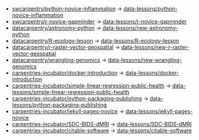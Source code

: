 - [swcarpentry/python-novice-inflammation](https://github.com/swcarpentry/python-novice-inflammation) -> [data-lessons/python-novice-inflammation](https://github.com/data-lessons/python-novice-inflammation)
- [swcarpentry/r-novice-gapminder](https://github.com/swcarpentry/r-novice-gapminder) -> [data-lessons/r-novice-gapminder](https://github.com/data-lessons/r-novice-gapminder)
- [datacarpentry/astronomy-python](https://github.com/datacarpentry/astronomy-python) -> [data-lessons/new-astronomy-python](https://github.com/data-lessons/new-astronomy-python)
- [datacarpentry/R-ecology-lesson](https://github.com/datacarpentry/R-ecology-lesson) -> [data-lessons/R-ecology-lesson](https://github.com/data-lessons/R-ecology-lesson)
- [datacarpentry/r-raster-vector-geospatial](https://github.com/datacarpentry/r-raster-vector-geospatial) -> [data-lessons/new-r-raster-vector-geospatial](https://github.com/data-lessons/new-r-raster-vector-geospatial)
- [datacarpentry/wrangling-genomics](https://github.com/datacarpentry/wrangling-genomics) -> [data-lessons/new-wrangling-genomics](https://github.com/data-lessons/new-wrangling-genomics)
- [carpentries-incubator/docker-introduction](https://github.com/carpentries-incubator/docker-introduction) -> [data-lessons/docker-introduction](https://github.com/data-lessons/docker-introduction)
- [carpentries-incubator/simple-linear-regression-public-health](https://github.com/carpentries-incubator/simple-linear-regression-public-health) -> [data-lessons/simple-linear-regression-public-health](https://github.com/data-lessons/simple-linear-regression-public-health)
- [carpentries-incubator/python-packaging-publishing](https://github.com/carpentries-incubator/python-packaging-publishing) -> [data-lessons/python-packaging-publishing](https://github.com/data-lessons/python-packaging-publishing)
- [carpentries-incubator/jekyll-pages-novice](https://github.com/carpentries-incubator/jekyll-pages-novice) -> [data-lessons/jekyll-pages-novice](https://github.com/data-lessons/jekyll-pages-novice)
- [carpentries-incubator/SDC-BIDS-dMRI](https://github.com/carpentries-incubator/SDC-BIDS-dMRI) -> [data-lessons/SDC-BIDS-dMRI](https://github.com/data-lessons/SDC-BIDS-dMRI)
- [carpentries-incubator/citable-software](https://github.com/carpentries-incubator/citable-software) -> [data-lessons/citable-software](https://github.com/data-lessons/citable-software)
